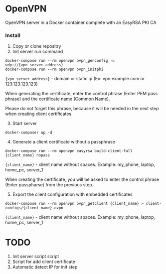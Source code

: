 # OpenVPN 

OpenVPN server in a Docker container complete with an EasyRSA PKI CA


### Install 

1. Copy or clone repositry 
2. Init server run command 
```
docker-compose run --rm openvpn ovpn_genconfig -u udp://{vpn_server_address}
docker-compose run --rm openvpn ovpn_initpki
```  
`{vpn_server_address}` - domain or static ip (Ex: vpn.example.com or 123.123.123.123)

When generating the certificate, enter the control phrase (Enter PEM pass phrase) and the certificate name (Common Name).

Please do not forget this phrase, because it will be needed in the next step when creating client certificates.

3. Start server 
```
docker-composer up -d 
```

4. Generate a client certificate without a passphrase

```
docker-compose run --rm openvpn easyrsa build-client-full {client_name} nopass  
```

`{client_name}` - client name without spaces. Example: my_phone, laptop, home_pc, server_1

When creating the certificate, you will be asked to enter the control phrase (Enter passpharse) from the previous step.

5. Export the client configuration with embedded certificates

```
docker-compose run --rm openvpn ovpn_getclient {client_name} > client-configs/{client_name}.ovpn  
```
`{client_name}` - client name without spaces. Example: my_phone, laptop, home_pc, server_1


# TODO 

1. Init server script script 
2. Script for add client certificate
3. Automatic detect IP for init step
